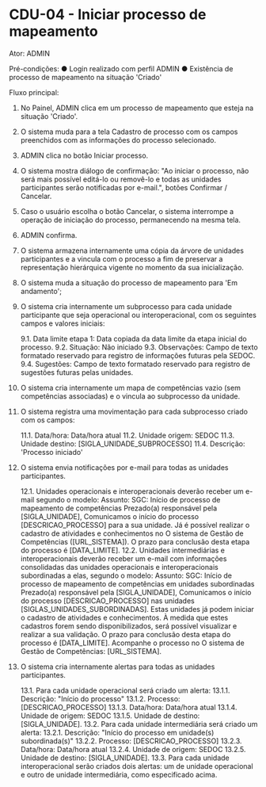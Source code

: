 # CDU-04 - Iniciar processo de mapeamento

Ator: ADMIN

Pré-condições:
● Login realizado com perfil ADMIN
● Existência de processo de mapeamento na situação 'Criado'

Fluxo principal:

1. No Painel, ADMIN clica em um processo de mapeamento que esteja na situação 'Criado'.
2. O sistema muda para a tela Cadastro de processo com os campos preenchidos com as informações do processo selecionado.
3. ADMIN clica no botão Iniciar processo.
4. O sistema mostra diálogo de confirmação: "Ao iniciar o processo, não será mais possível editá-lo ou removê-lo e todas
   as unidades participantes serão notificadas por e-mail.", botões Confirmar / Cancelar.
5. Caso o usuário escolha o botão Cancelar, o sistema interrompe a operação de iniciação do processo, permanecendo na
   mesma tela.
6. ADMIN confirma.
7. O sistema armazena internamente uma cópia da árvore de unidades participantes e a vincula com o processo a fim de
   preservar a representação hierárquica vigente no momento da sua inicialização.
8. O sistema muda a situação do processo de mapeamento para 'Em andamento';
9. O sistema cria internamente um subprocesso para cada unidade participante que seja operacional ou interoperacional,
   com os seguintes campos e valores iniciais:

   9.1. Data limite etapa 1: Data copiada da data limite da etapa inicial do processo.
   9.2. Situação: Não iniciado
   9.3. Observações: Campo de texto formatado reservado para registro de informações futuras pela SEDOC.
   9.4. Sugestões: Campo de texto formatado reservado para registro de sugestões futuras pelas unidades.

10. O sistema cria internamente um mapa de competências vazio (sem competências associadas) e o vincula ao subprocesso
    da unidade.
11. O sistema registra uma movimentação para cada subprocesso criado com os campos:

    11.1. Data/hora: Data/hora atual
    11.2. Unidade origem: SEDOC
    11.3. Unidade destino: [SIGLA_UNIDADE_SUBPROCESSO]
    11.4. Descrição: 'Processo iniciado'

12. O sistema envia notificações por e-mail para todas as unidades participantes.

    12.1. Unidades operacionais e interoperacionais deverão receber um e-mail segundo o modelo:
    Assunto: SGC: Início de processo de mapeamento de competências
    Prezado(a) responsável pela [SIGLA_UNIDADE],
    Comunicamos o início do processo [DESCRICAO_PROCESSO] para a sua unidade.
    Já é possível realizar o cadastro de atividades e conhecimentos no O sistema de Gestão de
    Competências ([URL_SISTEMA]).
    O prazo para conclusão desta etapa do processo é [DATA_LIMITE].
    12.2. Unidades intermediárias e interoperacionais deverão receber um e-mail com informações consolidadas das
    unidades operacionais e interoperacionais subordinadas a elas, segundo o modelo:
    Assunto: SGC: Início de processo de mapeamento de competências em unidades subordinadas
    Prezado(a) responsável pela [SIGLA_UNIDADE],
    Comunicamos o início do processo [DESCRICAO_PROCESSO] nas unidades [SIGLAS_UNIDADES_SUBORDINADAS]. Estas unidades já
    podem iniciar o cadastro de atividades e conhecimentos. À medida que estes cadastros forem sendo disponibilizados,
    será possível visualizar e realizar a sua validação.
    O prazo para conclusão desta etapa do processo é [DATA_LIMITE].
    Acompanhe o processo no O sistema de Gestão de Competências: [URL_SISTEMA].

13. O sistema cria internamente alertas para todas as unidades participantes.

    13.1. Para cada unidade operacional será criado um alerta:
    13.1.1. Descrição: "Início do processo"
    13.1.2. Processo: [DESCRICAO_PROCESSO]
    13.1.3. Data/hora: Data/hora atual
    13.1.4. Unidade de origem: SEDOC
    13.1.5. Unidade de destino: [SIGLA_UNIDADE].
    13.2. Para cada unidade intermediária será criado um alerta:
    13.2.1. Descrição: "Início do processo em unidade(s) subordinada(s)"
    13.2.2. Processo: [DESCRICAO_PROCESSO]
    13.2.3. Data/hora: Data/hora atual
    13.2.4. Unidade de origem: SEDOC
    13.2.5. Unidade de destino: [SIGLA_UNIDADE].
    13.3. Para cada unidade interoperacional serão criados dois alertas: um de unidade operacional e outro de unidade
    intermediária, como especificado acima.